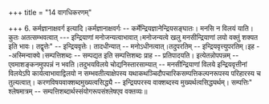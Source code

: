 +++
title = "14 वागधिकरणम्"

+++
6. कर्मज्ञानाक्षवर्ग इत्यादि।कर्मज्ञानाक्षवर्गः -- कर्मेन्द्रियज्ञानेन्द्रियसङ्घातः। मनसि न विलयं याति। कुतः अतत्सम्भवत्वात् --- इन्द्रियाणां मनोजन्यत्वाभावात्।मनोजन्यत्वे खलु मनसीन्द्रियाणां लयो वक्तुं शक्यत इति भावः। तद्वृत्तेः" -- इन्द्रियवृत्तेः। तादधीन्यात् -- मनोऽधीनत्वात्।तदुपरतिम् -- इन्द्रियवृत्त्युपरतिम्।इह --अस्मिन्वाक्ये।सम्पत्तिशब्दः -- सम्पद्यत इति सम्पत्तिशब्दः प्राह -- प्रतिपादयति। इत्येतन्नोपपन्नम् -- एवमाशङ्कनमुपपन्नं न भवति।तदुभयविलये चोद्यनिस्तारसाम्यात् -- मनसीन्द्रियाणां विलये इन्द्रियवृत्तीनां विलयेऽपि कार्यत्वाभावाद्विलयो न सम्भवतीत्याक्षेपस्य यथाकथञ्चिदौपचारिकसम्पत्तिकल्पनरूपस्य परिहारस्य च तुल्यत्वात्। करणविषयवाक्शब्दमुख्यत्वसिद्ध्यै -- इन्द्रियपरस्य वाक्शब्दस्य मुख्यर्थत्वसिद्ध्यर्थम्। सम्पत्तिः" श्लेषमात्रम् -- सम्पत्तिशब्दार्थस्संयोगरूपसंश्लेषएव वक्तव्यः॥